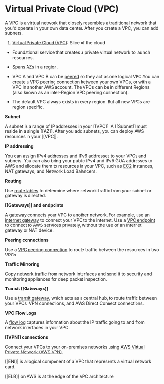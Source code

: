 # Virtual Private Cloud (VPC)

A [VPC](https://docs.aws.amazon.com/vpc/latest/userguide/configure-your-vpc.html) is a virtual network that closely resembles a traditional network that you'd operate in your own data center. After you create a VPC, you can add subnets.

1. [Virtual Private Cloud (VPC)](https://docs.aws.amazon.com/vpc/latest/userguide/what-is-amazon-vpc.html): Slice of the cloud

* Foundational service that creates a private virtual network to launch resources.
* Spans AZs in a region.
* VPC A and VPC B can be [peered](https://docs.aws.amazon.com/vpc/latest/peering/what-is-vpc-peering.html) so they act as one logical VPC.You can create a VPC peering connection between your own VPCs, or with a VPC in another AWS account. The VPCs can be in different Regions (also known as an inter-Region VPC peering connection).

* The default VPC always exists in every region. But all new VPCs are region specific.

**Subnet**

A [subnet](https://docs.aws.amazon.com/vpc/latest/userguide/configure-subnets.html) is a range of IP addresses in your [[VPC]]. A [[Subnet]] must reside in a single [[AZ]]. After you add subnets, you can deploy AWS resources in your [[VPC]].

**IP addressing**

You can assign IPv4 addresses and IPv6 addresses to your VPCs and subnets. You can also bring your public IPv4 and IPv6 GUA addresses to AWS and allocate them to resources in your VPC, such as [EC2](EC2.md) instances, NAT gateways, and Network Load Balancers.

**Routing**

Use [route tables](https://docs.aws.amazon.com/vpc/latest/userguide/VPC_Route_Tables.html) to determine where network traffic from your subnet or gateway is directed.

**[[Gateways]] and endpoints**

A [gateway](https://docs.aws.amazon.com/vpc/latest/userguide/extend-intro.html) connects your VPC to another network. For example, use an [internet gateway](https://docs.aws.amazon.com/vpc/latest/userguide/VPC_Internet_Gateway.html) to connect your VPC to the internet. Use a [VPC endpoint](https://docs.aws.amazon.com/vpc/latest/privatelink/privatelink-access-aws-services.html) to connect to AWS services privately, without the use of an internet gateway or NAT device.

**Peering connections**

Use a [VPC peering connection](https://docs.aws.amazon.com/vpc/latest/peering/) to route traffic between the resources in two VPCs.

**Traffic Mirroring**

[Copy network traffic](https://docs.aws.amazon.com/vpc/latest/mirroring/) from network interfaces and send it to security and monitoring appliances for deep packet inspection.

**Transit [[Gateways]]**

Use a [transit gateway](https://docs.aws.amazon.com/vpc/latest/userguide/extend-tgw.html), which acts as a central hub, to route traffic between your VPCs, VPN connections, and AWS Direct Connect connections.

**VPC Flow Logs**

A [flow log](https://docs.aws.amazon.com/vpc/latest/userguide/flow-logs.html) captures information about the IP traffic going to and from network interfaces in your VPC.

**[[VPN]] connections**

Connect your VPCs to your on-premises networks using [AWS Virtual Private Network (AWS VPN)](https://docs.aws.amazon.com/vpc/latest/userguide/vpn-connections.html).

[[ENI]] is a logical component of a VPC that represents a virtual network card.

[[ELB]] on AWS is at the edge of the VPC architecture